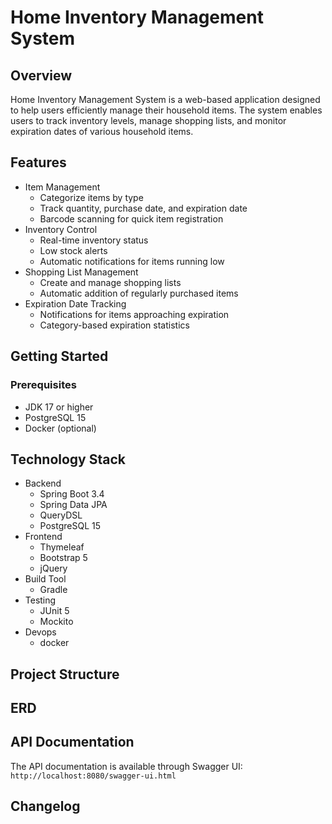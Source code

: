 # Home Inventory Management System

## Overview
Home Inventory Management System is a web-based application designed to help users efficiently manage their household items. The system enables users to track inventory levels, manage shopping lists, and monitor expiration dates of various household items.

## Features
- Item Management
    - Categorize items by type
    - Track quantity, purchase date, and expiration date
    - Barcode scanning for quick item registration
- Inventory Control
    - Real-time inventory status
    - Low stock alerts
    - Automatic notifications for items running low
- Shopping List Management
    - Create and manage shopping lists
    - Automatic addition of regularly purchased items
- Expiration Date Tracking
    - Notifications for items approaching expiration
    - Category-based expiration statistics

## Getting Started
### Prerequisites
- JDK 17 or higher
- PostgreSQL 15
- Docker (optional)


## Technology Stack
- Backend
    - Spring Boot 3.4
    - Spring Data JPA
    - QueryDSL
    - PostgreSQL 15
- Frontend
    - Thymeleaf
    - Bootstrap 5
    - jQuery
- Build Tool
    - Gradle
- Testing
    - JUnit 5
    - Mockito
- Devops
    - docker


## Project Structure

## ERD



## API Documentation
The API documentation is available through Swagger UI:
`http://localhost:8080/swagger-ui.html`

## Changelog

